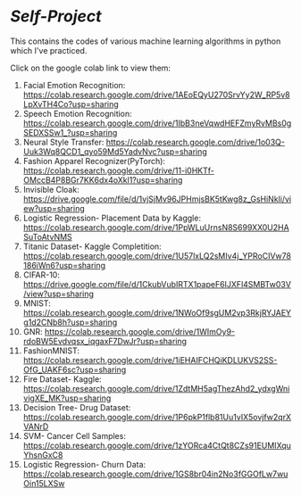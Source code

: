# _Self-Project_

This contains the codes of various machine learning algorithms in python which I've practiced.

Click on the google colab link to view them:

1) Facial Emotion Recognition: https://colab.research.google.com/drive/1AEoEQyU270SrvYy2W_RP5v8LpXvTH4Co?usp=sharing
2) Speech Emotion Recognition: https://colab.research.google.com/drive/1IbB3neVqwdHEFZmyRvMBs0gSEDXSSw1_?usp=sharing
3) Neural Style Transfer: https://colab.research.google.com/drive/1o03Q-Uuk3Wq8QCD1_qyo59Md5YadvNvc?usp=sharing
4) Fashion Apparel Recognizer(PyTorch): https://colab.research.google.com/drive/11-i0HKTf-OMccB4P8BGr7KK6dx4oXkl1?usp=sharing
5) Invisible Cloak: https://drive.google.com/file/d/1vjSjMv96JPHmjsBK5tKwg8z_GsHiNkli/view?usp=sharing
6) Logistic Regression- Placement Data by Kaggle: https://colab.research.google.com/drive/1PpWLuUrnsN8S699XX0U2HASuToAtvNMS
7) Titanic Dataset- Kaggle Completition: https://colab.research.google.com/drive/1U57lxLQ2sMIv4j_YPRoCIVw78186iWn6?usp=sharing
8) CIFAR-10: https://drive.google.com/file/d/1CkubVubIRTX1papeF6IJXFl4SMBTw03V/view?usp=sharing
9) MNIST: https://colab.research.google.com/drive/1NWoOf9sgUM2vp3RkjRYJAEYg1d2CNb8h?usp=sharing
10) GNR: https://colab.research.google.com/drive/1WImOy9-rdoBW5Evdvqsx_iqgaxF7DwJr?usp=sharing
11) FashionMNIST: https://colab.research.google.com/drive/1iEHAIFCHQiKDLUKVS2SS-OfG_UAKF6sc?usp=sharing 
12) Fire Dataset- Kaggle: https://colab.research.google.com/drive/1ZdtMH5agThezAhd2_ydxgWnivigXE_MK?usp=sharing
13) Decision Tree- Drug Dataset: https://colab.research.google.com/drive/1P6pkP1flb81Uu1vIX5ovjfw2qrXVANrD
14) SVM- Cancer Cell Samples: https://colab.research.google.com/drive/1zYORca4CtQt8CZs91EUMIXquYhsnGxC8
15) Logistic Regression- Churn Data: https://colab.research.google.com/drive/1GS8br04in2No3fGGOfLw7wuOin15LXSw
